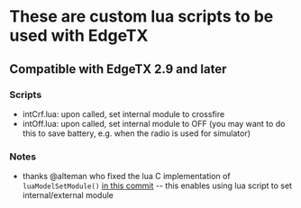 # These are custom lua scripts to be used with EdgeTX

## Compatible with EdgeTX 2.9 and later 
### Scripts
- intCrf.lua: upon called, set internal module to crossfire
- intOff.lua: upon called, set internal module to OFF (you may want to do this to save battery, e.g. when the radio is used for simulator)
### Notes
- thanks @alteman who fixed the lua C implementation of `luaModelSetModule()` [in this commit](https://github.com/EdgeTX/edgetx/pull/3699) -- this enables using lua script to set internal/external module
